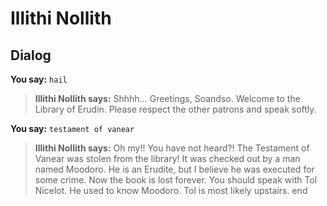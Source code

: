 # Illithi Nollith


## Dialog

**You say:** `hail`



>**Illithi Nollith says:** Shhhh... Greetings, Soandso. Welcome to the Library of Erudin. Please respect the other patrons and speak softly.

**You say:** `testament of vanear`



>**Illithi Nollith says:** Oh my!! You have not heard?! The Testament of Vanear was stolen from the library! It was checked out by a man named Moodoro. He is an Erudite, but I believe he was executed for some crime. Now the book is lost forever. You should speak with Tol Nicelot. He used to know Moodoro. Tol is most likely upstairs.
end

